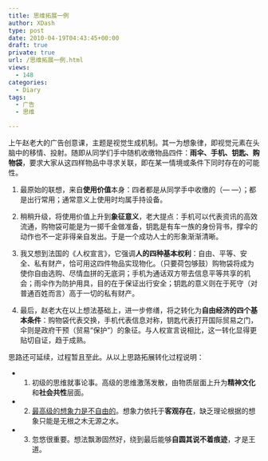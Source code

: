 ```yaml
---
title: 思维拓展一例
author: XDash
type: post
date: 2010-04-19T04:43:45+00:00
draft: true
private: true
url: /思维拓展一例.html
views:
  - 148
categories:
  - Diary
tags:
  - 广告
  - 思维

---
```

上午赵老大的广告创意课，主题是视觉生成机制。其一为想象律，即视觉元素在头脑中的移情、投射。随即从同学们手中随机收缴物品四件：**雨伞、手机、钥匙、购物袋**，要求大家从这四样物品中寻求关联，即在某一情境或条件下同时存在的可能性。

1. 最原始的联想，来自**使用价值**本身：四者都是从同学手中收缴的（— —）；都是出行常用；通常意义上使用时均属手持设备。

2. 稍稍升级，将使用价值上升到**象征意义**，老大提点：手机可以代表资讯的高效流通，购物袋可能是为一掷千金做准备，钥匙是有车一族的身份背书，撑伞的动作也不一定非得亲自发出。于是一个成功人士的形象渐渐清晰。

3. 我又想到法国的《人权宣言》，它强调**人的四种基本权利**：自由、平等、安全、私有财产，恰可用这四件物品实现物化。（只要荷包够鼓）购物袋将成为使你自由选购、尽情血拼的无底洞；手机为通话双方带去信息平等共享的机会；雨伞作为防护用具，目的在于保证出行安全；钥匙的意义则在于死守（对普通百姓而言）高于一切的私有财产。

4. 最后，赵老大在以上想法基础上，进一步修缮，将之转化为**自由经济的四个基本条件**：购物袋代表交换，手机代表信息对称，钥匙代表打开国际贸易之门，伞则是政府干预（贸易“保护”）的象征。与人权宣言说相比，这一转化显得更贴切自证，趋于成熟。

思路还可延续，过程暂且至此。从以上思路拓展转化过程说明：

  * 1. 初级的思维就事论事。高级的思维激荡发散，由物质层面上升为**精神文化**和**社会共性**层面。
  * 2. <a href="http://www.geekonomics10000.com/421" target="_blank">最高级的想象力是不自由的</a>。想象力依托于**客观存在**，缺乏理论根据的想象只能是无根之木无源之水。
  * 3. 忽悠很重要。想法飘渺固然好，绕到最后能够**自圆其说不着痕迹**，才是王道。